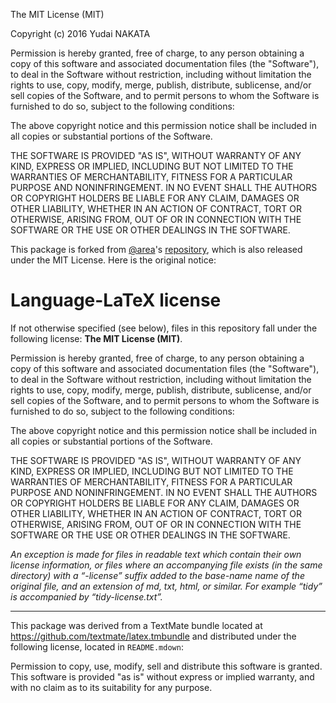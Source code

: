 The MIT License (MIT)

Copyright (c) 2016 Yudai NAKATA

Permission is hereby granted, free of charge, to any person obtaining a copy of this software and associated documentation files (the "Software"), to deal in the Software without restriction, including without limitation the rights to use, copy, modify, merge, publish, distribute, sublicense, and/or sell copies of the Software, and to permit persons to whom the Software is furnished to do so, subject to the following conditions:

The above copyright notice and this permission notice shall be included in all copies or substantial portions of the Software.

THE SOFTWARE IS PROVIDED "AS IS", WITHOUT WARRANTY OF ANY KIND, EXPRESS OR IMPLIED, INCLUDING BUT NOT LIMITED TO THE WARRANTIES OF MERCHANTABILITY, FITNESS FOR A PARTICULAR PURPOSE AND NONINFRINGEMENT. IN NO EVENT SHALL THE AUTHORS OR COPYRIGHT HOLDERS BE LIABLE FOR ANY CLAIM, DAMAGES OR OTHER LIABILITY, WHETHER IN AN ACTION OF CONTRACT, TORT OR OTHERWISE, ARISING FROM, OUT OF OR IN CONNECTION WITH THE SOFTWARE OR THE USE OR OTHER DEALINGS IN THE SOFTWARE.

This package is forked from [@area](https://github.com/area/)'s [repository](https://github.com/area/language-latex), which is also released under the MIT License.
Here is the original notice:

# Language-LaTeX license

If not otherwise specified (see below), files in this repository fall under the following license: **The MIT License (MIT)**.

Permission is hereby granted, free of charge, to any person obtaining a copy of this software and associated documentation files (the "Software"), to deal in the Software without restriction, including without limitation the rights to use, copy, modify, merge, publish, distribute, sublicense, and/or sell copies of the Software, and to permit persons to whom the Software is furnished to do so, subject to the following conditions:

The above copyright notice and this permission notice shall be included in all copies or substantial portions of the Software.

THE SOFTWARE IS PROVIDED "AS IS", WITHOUT WARRANTY OF ANY KIND, EXPRESS OR IMPLIED, INCLUDING BUT NOT LIMITED TO THE WARRANTIES OF MERCHANTABILITY, FITNESS FOR A PARTICULAR PURPOSE AND NONINFRINGEMENT. IN NO EVENT SHALL THE AUTHORS OR COPYRIGHT HOLDERS BE LIABLE FOR ANY CLAIM, DAMAGES OR OTHER LIABILITY, WHETHER IN AN ACTION OF CONTRACT, TORT OR OTHERWISE, ARISING FROM, OUT OF OR IN CONNECTION WITH THE SOFTWARE OR THE USE OR OTHER DEALINGS IN THE SOFTWARE.

*An exception is made for files in readable text which contain their own license information, or files where an accompanying file exists (in the same directory) with a “-license” suffix added to the base-name name of the original file, and an extension of md, txt, html, or similar. For example “tidy” is accompanied by “tidy-license.txt”.*

--------------------------------------------------------------------

This package was derived from a TextMate bundle located at https://github.com/textmate/latex.tmbundle and distributed under the following license, located in `README.mdown`:

Permission to copy, use, modify, sell and distribute this software is granted. This software is provided "as is" without express or implied warranty, and with no claim as to its suitability for any purpose.
